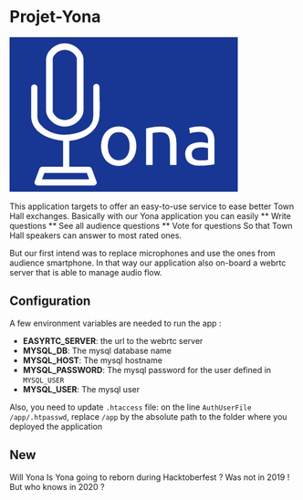 # Projet-Yona
![Yona Logo](./images/yona-with-background.png)

This application targets to offer an easy-to-use service to ease better Town Hall exchanges.
Basically with our Yona application you can easily 
** Write questions
** See all audience questions
** Vote for questions
So that Town Hall speakers can answer to most rated ones.

But our first intend was to replace microphones and use the ones from audience smartphone.
In that way our application also on-board a webrtc server that is able to manage audio flow.

## Configuration
A few environment variables are needed to run the app :
* **EASYRTC_SERVER**: the url to the webrtc server
* **MYSQL_DB**: The mysql database name
* **MYSQL_HOST**: The mysql hostname
* **MYSQL_PASSWORD**: The mysql password for the user defined in `MYSQL_USER`
* **MYSQL_USER**: The mysql user

Also, you need to update `.htaccess` file:
on the line `AuthUserFile /app/.htpasswd`, replace `/app` by the absolute path to the folder
where you deployed the application

## New
Will Yona Is Yona going to reborn during Hacktoberfest ?
Was not in 2019 ! But who knows in 2020 ?
